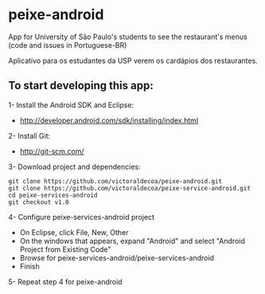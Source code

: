 peixe-android
=============

App for University of São Paulo's students to see the restaurant's menus (code and issues in Portuguese-BR)

Aplicativo para os estudantes da USP verem os cardápios dos restaurantes.


To start developing this app:
-------------

1- Install the Android SDK and Eclipse:
 - http://developer.android.com/sdk/installing/index.html

2- Install Git:
 - http://git-scm.com/

3- Download project and dependencies:

    git clone https://github.com/victoraldecoa/peixe-android.git
    git clone https://github.com/victoraldecoa/peixe-service-android.git
    cd peixe-services-android
    git checkout v1.0

4- Configure peixe-services-android project

 - On Eclipse, click File, New, Other
 - On the windows that appears, expand "Android" and select "Android Project from Existing Code"
 - Browse for peixe-services-android/peixe-services-android
 - Finish

5- Repeat step 4 for peixe-android
